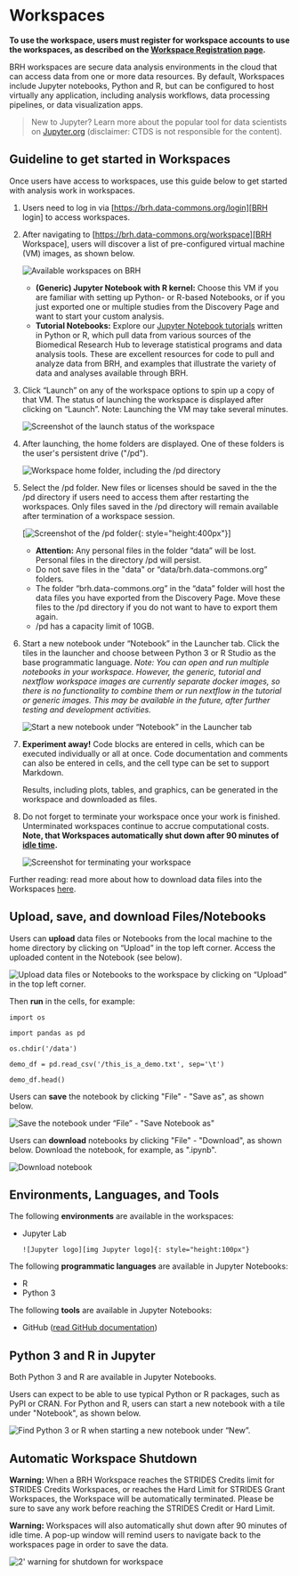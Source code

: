 # **Workspaces**

**To use the workspace, users must register for workspace accounts to use the workspaces, as described on the [Workspace Registration page][Register for workspaces].**

BRH workspaces are secure data analysis environments in the cloud that can access data from one or more data resources. By default, Workspaces include Jupyter notebooks, Python and R, but can be configured to host virtually any application, including analysis workflows, data processing pipelines, or data visualization apps.

> New to Jupyter? Learn more about the popular tool for data scientists on [Jupyter.org][Jupyter] (disclaimer: CTDS is not responsible for the content).

## Guideline to get started in Workspaces

Once users have access to workspaces, use this guide below to get started with analysis work in workspaces.

1. Users need to log in via [https://brh.data-commons.org/login][BRH login] to access workspaces.

2. After navigating to [https://brh.data-commons.org/workspace][BRH Workspace], users will discover a list of pre-configured virtual machine (VM) images, as shown below.

      ![Available workspaces on BRH][img workspaces]

      * **(Generic) Jupyter Notebook with R kernel:** Choose this VM if you are familiar with setting up Python- or R-based Notebooks, or if you just exported one or multiple studies from the Discovery Page and want to start your custom analysis.
      * **Tutorial Notebooks:** Explore our [Jupyter Notebook tutorials][BRH tutorial notebooks] written in Python or R, which pull data from various sources of the Biomedical Research Hub to leverage statistical programs and data analysis tools. These are excellent resources for code to pull and analyze data from BRH, and examples that illustrate the variety of data and analyses available through BRH.

3. Click “Launch” on any of the workspace options to spin up a copy of that VM. The status of launching the workspace is displayed after clicking on “Launch”. Note: Launching the VM may take several minutes.

      ![Screenshot of the launch status of the workspace][img Workspace launch status]

4. After launching, the home folders are displayed. One of these folders is the user's persistent drive ("/pd").

      ![Workspace home folder, including the /pd directory][img Workspace Data Folder]

5. Select the /pd folder. New files or licenses should be saved in the the /pd directory if users need to access them after restarting the workspaces. Only files saved in the /pd directory will remain available after termination of a workspace session.

      [![Screenshot of the /pd folder][img PD folder]{: style="height:400px"}]

      * **Attention:** Any personal files in the folder “data” will be lost. Personal files in the directory /pd will persist.
      * Do not save files in the "data" or “data/brh.data-commons.org” folders.
      * The folder “brh.data-commons.org” in the “data” folder will host the data files you have exported from the Discovery Page. Move these files to the /pd directory if you do not want to have to export them again.
      * /pd has a capacity limit of 10GB.

6. Start a new notebook under “Notebook” in the Launcher tab. Click the tiles in the launcher and choose between Python 3 or R Studio as the base programmatic language. *Note: You can open and run multiple notebooks in your workspace. However, the generic, tutorial and nextflow workspace images are currently separate docker images, so there is no functionality to combine them or run nextflow in the tutorial or generic images. This may be available in the future, after further testing and development activities.*

      ![Start a new notebook under “Notebook” in the Launcher tab][img New Notebook]

7. **Experiment away!** Code blocks are entered in cells, which can be executed individually or all at once. Code documentation and comments can also be entered in cells, and the cell type can be set to support Markdown.

      Results, including plots, tables, and graphics, can be generated in the workspace and downloaded as files.

8. Do not forget to terminate your workspace once your work is finished. Unterminated workspaces continue to accrue computational costs. **Note, that Workspaces automatically shut down after 90 minutes of [idle time][Workspace timeout].**

      ![Screenshot for terminating your workspace][img Terminate workspace]

Further reading: read more about how to download data files into the Workspaces [here][Download data files].

## Upload, save, and download Files/Notebooks

Users can **upload** data files or Notebooks from the local machine to the home directory by clicking on “Upload” in the top left corner. Access the uploaded content in the Notebook (see below).

![Upload data files or Notebooks to the workspace by clicking on “Upload” in the top left corner.][img workspace upload]

Then **run** in the cells, for example:

`import os`

`import pandas as pd`

`os.chdir('/data')`

`demo_df = pd.read_csv('/this_is_a_demo.txt', sep='\t')`

`demo_df.head()`

Users can **save** the notebook by clicking "File" - "Save as", as shown below.

![Save the notebook under “File” - "Save Notebook as"][img Notebook save]

Users can **download** notebooks by clicking "File" - "Download", as shown below. Download the notebook, for example, as ".ipynb".

![Download notebook][img download notebook]

## Environments, Languages, and Tools

The following **environments** are available in the workspaces:

* Jupyter Lab

      ![Jupyter logo][img Jupyter logo]{: style="height:100px"}

The following **programmatic languages** are available in Jupyter Notebooks:

* R
* Python 3

The following **tools** are available in Jupyter Notebooks:

* GitHub ([read GitHub documentation][GitHub])

## Python 3 and R in Jupyter

Both Python 3 and R are available in Jupyter Notebooks.

Users can expect to be able to use typical Python or R packages, such as PyPI or CRAN. For Python and R, users can start a new notebook with a tile under "Notebook", as shown below.

![Find Python 3 or R when starting a new notebook under “New”.][img New Notebook]

## Automatic Workspace Shutdown

**Warning:** When a BRH Workspace reaches the STRIDES Credits limit for STRIDES Credits Workspaces, or reaches the Hard Limit for STRIDES Grant Workspaces, the Workspace will be automatically terminated. Please be sure to save any work before reaching the STRIDES Credit or Hard Limit.

**Warning:** Workspaces will also automatically shut down after 90 minutes of idle time. A pop-up window will remind users to navigate back to the workspaces page in order to save the data.

![2' warning for shutdown for workspace][img Workspace shutdown 2']

<!-- Links and Images -->
[img login]: ./img/brh-login.png
[img req access]: ./img/profile_login_other_commons.png
[img Discovery study page]: ./img/discovery_study_page.png
[img Yes access]: ./img/access_YES.png
[img Login other commons]: ./img/profile_login_other_commons.png
[img Discover grid]: ./img/grid_discovery_color_080322.png
[img Discovery features]: ./img/discovery_features_080322.png
[img Discovery Study page metadata]: ./img/discovery_study_page_datafiles.png
[img Workspaces access request]: ./img/workspace_access_form.png
[img Workspace access success]: ./img/workspace_access_success.png
[img workspace upload]: ./img/workspace_upload_080322.png
[img Terminate workspace]: ./img/workspace_terminate_2.png
[Workspace timeout]: 09-workspace_page.md
[img wksp register]: ./img/brh-portal-login-strides.png
[STRIDES]: https://datascience.nih.gov/strides
[img BRH Admin Portal]: ./img/brh-portal-login.png
[img BRH portal request]: .img/brh-portal-request.png
[img STRIDES payment]: ./img/brh-portal-options.png
[img STR grant]: ./img/brh-portal-strides-grant.png
[img STR credit]: ./img/brh-portal-strides-credits.png

[img login]: ./img/brh-login.png
[img req access]: ./img/profile_login_other_commons.png
[img workspaces]: ./img/workspace_flavors_080322.png
[img Workspace launch status]: ./img/workspace_launch.png
[img Workspace Data Folder]: ./img/workspace_data_folder_080322.png
[img PD folder]: ./img/workspace_pd_folder_080422.png
[img New Notebook]: ./img/workspace_new_080322.png
[img Notebook save]: ./img/workspace_notebook_save_080322.png
[img download notebook]: ./img/workspace_notebook_download_080422.png
[img Jupyter logo]: ./img/workspace_jupyter_logo.png
[img Workspace shutdown 2']: ./img/workspace_shutdown_sign_2.png
[GitHub]: https://docs.github.com/en
[Data Availability Options]: https://brh.data-commons.org/dashboard/Public/index.html#DataAvailabilityOptions
[Find Study Metadata]: https://brh.data-commons.org/dashboard/Public/index.html#FindStudyMetadata
[Download data files]: 11-downloading_data_files.md
[Jupyter]: https://jupyter.org/
[Profile page]: https://brh.data-commons.org/identity
[BRH login]: https://brh.data-commons.org/login
[BRH Workspace]: https://brhstaging.data-commons.org/workspace
[BRH tutorial notebooks]: https://brh.data-commons.org/resource-browser
[BRH Platform]: https://brh.data-commons.org/
[BRH Discovery]: https://brh.data-commons.org/discovery
[Gen3.org]: https://gen3.org/
[img BRH logo]: ./img/brh-logo.png
[img Gen3 logo]: ./img/gen3blue.png
[Register for workspaces]: 05-workspace_registration.md
[Login page]: 06-loginoverview.md
[Request study access]: 07-how_to_check_request_access.md
[Discovery page]: 08-discovery_page.md
[Workspaces page]: 09-workspace_page.md
[Profile page]: 10-profile_page.md
[JCOIN MOUD]: https://brh.data-commons.org/dashboard/Public/notebooks/JCOIN_MOUD_accessibility_jupyter_notebook_BRH.html
[Opiod Treatment Policy]: https://brh.data-commons.org/dashboard/Public/notebooks/JCOIN_PDAPS_Public_Policy_Changes.html
[Project TCGA-CHOL]: https://brh.data-commons.org/dashboard/Public/notebooks/GDC_TCGA-CHOL_RNA_analysis_BRH_040722.html
[PDC Clustergram]: https://brh.data-commons.org/dashboard/Public/notebooks/PDC_clustergram.html
[MIDRC CT Scan]: https://brh.data-commons.org/dashboard/Public/notebooks/MIDRC_CT_Scan_Demo.html
[Python Framingham]: https://brh.data-commons.org/dashboard/Public/notebooks/BDCat_Biolincc_Framingham_study_exploration.html
[R Framingham]: https://brh.data-commons.org/dashboard/Public/notebooks/BDCat_Framingham_study_exploration_R.html
[CAMP Study]: https://brh.data-commons.org/dashboard/Public/notebooks/BDCat_CAMP_study_exploration_notebook.html
[Canine Data Commons]: https://brh.data-commons.org/dashboard/Public/notebooks/canine_datacommons_fastq_reader.html
[MIDRC Open-R1]: https://brh.data-commons.org/dashboard/Public/notebooks/MIDRC_Clinical_Data_Demo.html
[JCOIN Opioid Stigma]: https://brh.data-commons.org/dashboard/Public/notebooks/JCOIN_Tracking_Opioid_Stigma.html
[Cox Model ACTT Data]: https://brh.data-commons.org/dashboard/Public/notebooks/ACTT1_accessclinical_notebook.html
[Prostate Cancer Biomarker]: https://brh.data-commons.org/dashboard/Public/notebooks/TCGA_PRAD_Analysis.html
[Drug Targets of IBD]: https://brh.data-commons.org/dashboard/Public/notebooks/IBD_notebook.html
